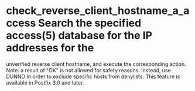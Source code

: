 # check_reverse_client_hostname_a_access  Search the specified access(5) database for the IP addresses for the
unverified reverse client hostname, and execute the corresponding
action.  Note: a result of "OK" is not allowed for safety reasons.
Instead, use DUNNO in order to exclude specific hosts from denylists.
This feature is available in Postfix 3.0 and later.  